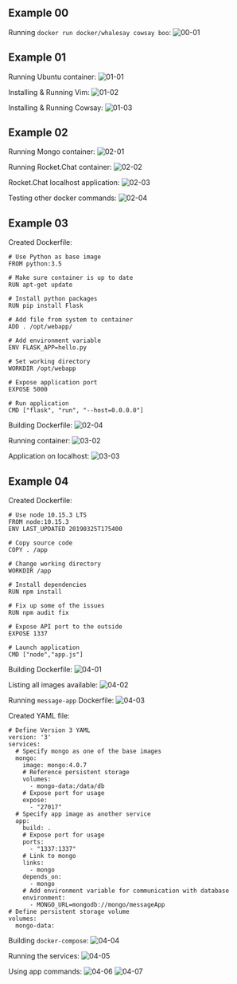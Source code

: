## Example 00
Running `docker run docker/whalesay cowsay boo`:
![00-01](https://user-images.githubusercontent.com/18493608/160162372-277c0c7a-1dcb-49d2-82a5-969996c15ec5.png)

## Example 01
Running Ubuntu container:
![01-01](https://user-images.githubusercontent.com/18493608/160162383-d6c008a4-553f-4e23-b35a-b723edbca2db.png)

Installing & Running Vim:
![01-02](https://user-images.githubusercontent.com/18493608/160162394-353138e6-fae4-4291-b251-3023916db60e.png)

Installing & Running Cowsay:
![01-03](https://user-images.githubusercontent.com/18493608/160162645-2bd7182d-f795-4136-91ef-3e0a675fa7b6.png)

## Example 02
Running Mongo container:
![02-01](https://user-images.githubusercontent.com/18493608/160162417-285ca0c1-d46d-4902-befe-5128a8b1ca8d.png)

Running Rocket.Chat container:
![02-02](https://user-images.githubusercontent.com/18493608/160162432-60c5d7e6-08e7-4f06-b100-e7405ed58994.png)

Rocket.Chat localhost application:
![02-03](https://user-images.githubusercontent.com/18493608/160162442-df348e3c-f10f-4bea-8404-c41ef114d80f.png)

Testing other docker commands:
![02-04](https://user-images.githubusercontent.com/18493608/160162448-bae8ba1a-1cd8-4d76-b817-cef72191b310.png)

## Example 03
Created Dockerfile:
```
# Use Python as base image
FROM python:3.5

# Make sure container is up to date
RUN apt-get update

# Install python packages
RUN pip install Flask

# Add file from system to container
ADD . /opt/webapp/

# Add environment variable
ENV FLASK_APP=hello.py

# Set working directory
WORKDIR /opt/webapp

# Expose application port
EXPOSE 5000

# Run application
CMD ["flask", "run", "--host=0.0.0.0"]
```

Building Dockerfile:
![02-04](https://user-images.githubusercontent.com/18493608/160162464-1e7250b4-9f39-423f-a9d9-c013a246fa44.png)

Running container:
![03-02](https://user-images.githubusercontent.com/18493608/160162472-f939ff93-27c3-421b-8c6c-aa51f4d2c94f.png)

Application on localhost:
![03-03](https://user-images.githubusercontent.com/18493608/160162482-f205ae87-4e02-4247-ba2e-bac2c1445ba0.png)

## Example 04
Created Dockerfile:
```
# Use node 10.15.3 LTS
FROM node:10.15.3
ENV LAST_UPDATED 20190325T175400

# Copy source code
COPY . /app

# Change working directory
WORKDIR /app

# Install dependencies
RUN npm install

# Fix up some of the issues
RUN npm audit fix

# Expose API port to the outside
EXPOSE 1337

# Launch application
CMD ["node","app.js"]
```

Building Dockerfile:
![04-01](https://user-images.githubusercontent.com/18493608/160162501-35399953-54be-433d-b218-b46b90131b37.png)

Listing all images available:
![04-02](https://user-images.githubusercontent.com/18493608/160162506-360b0183-ed3c-43e9-aa5f-50abdbfbc8f7.png)

Running `message-app` Dockerfile:
![04-03](https://user-images.githubusercontent.com/18493608/160162510-8bdddea0-8880-42ee-8195-eaf36fd6a0da.png)

Created YAML file:
```
# Define Version 3 YAML
version: '3'
services:
  # Specify mongo as one of the base images
  mongo:
    image: mongo:4.0.7
    # Reference persistent storage
    volumes:
      - mongo-data:/data/db
    # Expose port for usage
    expose:
      - "27017"
  # Specify app image as another service
  app:
    build: .
    # Expose port for usage
    ports:
      - "1337:1337"
    # Link to mongo
    links:
      - mongo
    depends_on:
      - mongo
    # Add environment variable for communication with database
    environment:
      - MONGO_URL=mongodb://mongo/messageApp
# Define persistent storage volume
volumes:
  mongo-data:
```

Building `docker-compose`:
![04-04](https://user-images.githubusercontent.com/18493608/160162527-1e178942-a0b2-4f85-9e61-5b1bcf148e4d.png)

Running the services:
![04-05](https://user-images.githubusercontent.com/18493608/160162539-44ef4367-a213-4e5e-902d-add24df4100c.png)

Using app commands:
![04-06](https://user-images.githubusercontent.com/18493608/160162564-30bdf8c9-ae4f-430a-b448-bdb291c0ba0f.png)
![04-07](https://user-images.githubusercontent.com/18493608/160162581-47194450-c45f-476a-ada9-9860fb6e91a6.png)
